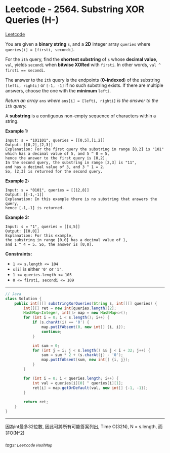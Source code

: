 # Leetcode - 2564. Substring XOR Queries (H-)

[Leetcode](https://leetcode.com/problems/substring-xor-queries/description/)

You are given a **binary string** `s`, and a **2D** integer array `queries` where `queries[i] = [firsti, secondi]`.

For the `ith` query, find the **shortest substring** of `s` whose **decimal value**, `val`, yields `secondi` when **bitwise XORed** with `firsti`. In other words, `val ^ firsti == secondi`.

The answer to the `ith` query is the endpoints (**0-indexed**) of the substring `[lefti, righti]` or `[-1, -1]` if no such substring exists. If there are multiple answers, choose the one with the **minimum** `lefti`.

_Return an array_ `ans` _where_ `ans[i] = [lefti, righti]` _is the answer to the_ `ith` _query._

A **substring** is a contiguous non-empty sequence of characters within a string.

**Example 1:**
```
Input: s = "101101", queries = [[0,5],[1,2]]
Output: [[0,2],[2,3]]
Explanation: For the first query the substring in range [0,2] is "101" 
which has a decimal value of 5, and 5 ^ 0 = 5, 
hence the answer to the first query is [0,2]. 
In the second query, the substring in range [2,3] is "11", 
and has a decimal value of 3, and 3 ^ 1 = 2. 
So, [2,3] is returned for the second query. 
```
**Example 2:**
```
Input: s = "0101", queries = [[12,8]]
Output: [[-1,-1]]
Explanation: In this example there is no substring that answers the query, 
hence [-1,-1] is returned.
```
**Example 3:**
```
Input: s = "1", queries = [[4,5]]
Output: [[0,0]]
Explanation: For this example, 
the substring in range [0,0] has a decimal value of 1, 
and 1 ^ 4 = 5. So, the answer is [0,0].
```
**Constraints:**

-   `1 <= s.length <= 104`
-   `s[i]` is either `'0'` or `'1'`.
-   `1 <= queries.length <= 105`
-   `0 <= firsti, secondi <= 109`

---
```java
// Java
class Solution {
    public int[][] substringXorQueries(String s, int[][] queries) {
        int[][] ret = new int[queries.length][2];
        HashMap<Integer, int[]> map = new HashMap<>();
        for (int i = 0; i < s.length(); i++) {
            if (s.charAt(i) == '0') {
                map.putIfAbsent(0, new int[] {i, i});
                continue;
            }

            int sum = 0;
            for (int j = i; j < s.length() && j < i + 32; j++) {
                sum = sum * 2 + (s.charAt(j) - '0');
                map.putIfAbsent(sum, new int[] {i, j});
            }
        }

        for (int i = 0; i < queries.length; i++) {
            int val = queries[i][0] ^ queries[i][1];
            ret[i] = map.getOrDefault(val, new int[] {-1, -1});
        }
        
        return ret;
    }
}
```
---

因為int最多32位數, 因此可將所有可能答案列出,
Time O(32N), N = s.length, 而非O(N^2)

###### tags: `Leetcode` `HashMap`
